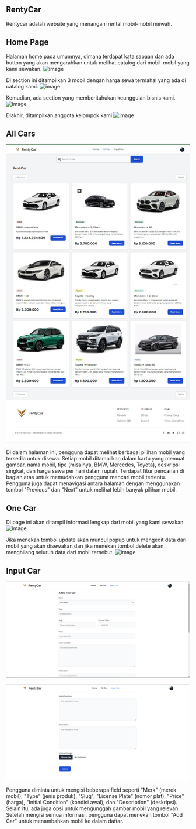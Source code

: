 ## RentyCar

Rentycar adalah website yang menangani rental mobil-mobil mewah.

## Home Page
Halaman home pada umumnya, dimana terdapat kata sapaan dan ada button yang akan mengarahkan untuk melihat catalog dari mobil-mobil yang kami sewakan.
![image](https://github.com/user-attachments/assets/0d235290-33f1-4804-9a0b-9ca67afaad52)

Di section ini ditampilkan 3 mobil dengan harga sewa termahal yang ada di catalog kami.
![image](https://github.com/user-attachments/assets/d668f765-6af6-48e0-b2cb-3a7722b456b9)

Kemudian, ada section yang memberitahukan keunggulan bisnis kami.
![image](https://github.com/user-attachments/assets/2b3ea64d-d27a-46e1-91f5-c9ff6728853c)

Diakhir, ditampilkan anggota kelompok kami
![image](https://github.com/user-attachments/assets/5bc38267-2bbf-4116-a22e-833ca1529ce1)

## All Cars
![Screenshot (998)](https://github.com/PUTAXD/rentyCar/blob/main/Image_For_Readme/PBKK_rentCars.jpeg)

Di dalam halaman ini, pengguna dapat melihat berbagai pilihan mobil yang tersedia untuk disewa. Setiap mobil ditampilkan dalam kartu yang memuat gambar, nama mobil, tipe (misalnya, BMW, Mercedes, Toyota), deskripsi singkat, dan harga sewa per hari dalam rupiah. Terdapat fitur pencarian di bagian atas untuk memudahkan pengguna mencari mobil tertentu. Pengguna juga dapat menavigasi antara halaman dengan menggunakan tombol "Previous" dan "Next" untuk melihat lebih banyak pilihan mobil.

## One Car
Di page ini akan ditampil informasi lengkap dari mobil yang kami sewakan.
![image](https://github.com/user-attachments/assets/34f1fcc2-8f1d-4aef-9796-08fe591791fb)

Jika menekan tombol update akan muncul popup untuk mengedit data dari mobil yang akan disewakan dan jika menekan tombol delete akan menghilang seluruh data dari mobil tersebut.
![image](https://github.com/user-attachments/assets/44799dbf-e434-491e-af95-f2dd3252bd18)


  
## Input Car
![Screenshot (998)](https://github.com/PUTAXD/rentyCar/blob/main/Image_For_Readme/Pbkk_inputCar_1.png)
    
![Screenshot (998)](https://github.com/PUTAXD/rentyCar/blob/main/Image_For_Readme/pbkk_inputCar_2.png)

Pengguna diminta untuk mengisi beberapa field seperti "Merk" (merek mobil), "Type" (jenis produk), "Slug", "License Plate" (nomor plat), "Price" (harga), "Initial Condition" (kondisi awal), dan "Description" (deskripsi). Selain itu, ada juga opsi untuk mengunggah gambar mobil yang relevan. Setelah mengisi semua informasi, pengguna dapat menekan tombol "Add Car" untuk menambahkan mobil ke dalam daftar. 
